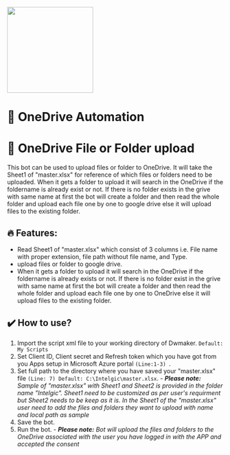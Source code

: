 [<img src="https://www.intelgic.com/static/img/intelgic.png" width="200">](https://www.intelgic.com/ "Powered By Intelgic")
  

 📧 OneDrive Automation
====================================

# :sparkler: OneDrive File or Folder upload
This bot can be used to upload files or folder to OneDrive. It will take the Sheet1 of "master.xlsx" for reference of which files or folders need to be uploaded. When it gets a folder to upload it will search in the OneDrive if the foldername is already exist or not. If there is no folder exists in the grive with same name at first the bot will create a folder and then read the whole folder and upload each file one by one to google drive else it will upload files to the existing folder.

## 🔥 Features:
- Read Sheet1 of "master.xlsx" which consist of 3 columns i.e. File name with proper extension, file path without file name, and Type. 
- upload files or folder to google drive.
- When it gets a folder to upload it will search in the OneDrive if the foldername is already exists or not. If there is no folder exist in the grive with same name at first the bot will create a folder and then read the whole folder and upload each file one by one to OneDrive else it will upload files to the existing folder.
## :heavy_check_mark: How to use?
1. Import the script xml file to your working directory of Dwmaker. `Default: My Scripts`
2. Set Client ID, Client secret and Refresh token which you have got from you Apps setup in Microsoft Azure portal  `(Line:1-3) `.
3. Set full path to the directory where you have saved your "master.xlsx" file `(Line: 7) Default: C:\Intelgic\master.xlsx`.
        - ***Please note:*** *Sample of "master.xlsx" with Sheet1 and Sheet2 is provided in the folder name "Intelgic". Sheet1 need to be customized as per user's requirment but Sheet2 needs to be keep as it is. In the Sheet1 of the "master.xlsx" user need to add the files and folders they want to upload with name and local path as sample*
4. Save the bot.
5. Run the bot.
        - ***Please note:*** *Bot will upload the files and folders to the OneDrive associated with the user you have logged in with the APP and accepted the consent*